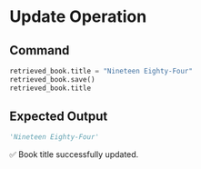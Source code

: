 # Update Operation

## Command
```python
retrieved_book.title = "Nineteen Eighty-Four"
retrieved_book.save()
retrieved_book.title
```

## Expected Output
```python
'Nineteen Eighty-Four'
```

✅ Book title successfully updated.
